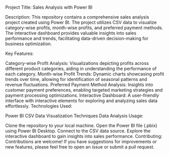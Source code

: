 Project Title: Sales Analysis with Power BI

Description:
This repository contains a comprehensive sales analysis project created using Power BI. The project utilizes CSV data to visualize category-wise profits, month-wise profits, and preferred payment methods. The interactive dashboard provides valuable insights into sales performance and trends, facilitating data-driven decision-making for business optimization.

Key Features:

Category-wise Profit Analysis: Visualizations depicting profits across different product categories, aiding in understanding the performance of each category.
Month-wise Profit Trends: Dynamic charts showcasing profit trends over time, allowing for identification of seasonal patterns and revenue fluctuations.
Preferred Payment Method Analysis: Insights into customer payment preferences, enabling targeted marketing strategies and payment processing optimizations.
Interactive Dashboard: A user-friendly interface with interactive elements for exploring and analyzing sales data effortlessly.
Technologies Used:

Power BI
CSV Data
Visualization Techniques
Data Analysis
Usage:

Clone the repository to your local machine.
Open the Power BI file (.pbix) using Power BI Desktop.
Connect to the CSV data source.
Explore the interactive dashboard to gain insights into sales performance.
Contributing:
Contributions are welcome! If you have suggestions for improvements or new features, please feel free to open an issue or submit a pull request.


